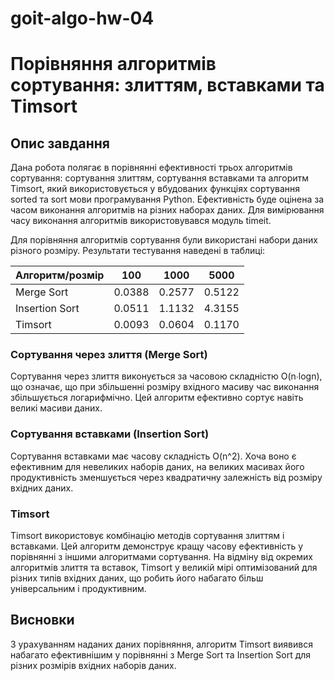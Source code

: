 # goit-algo-hw-04
# Порівняння алгоритмів сортування: злиттям, вставками та Timsort

## Опис завдання
Дана робота полягає в порівнянні ефективності трьох алгоритмів сортування: сортування злиттям, сортування вставками та алгоритм Timsort, який використовується у вбудованих функціях сортування sorted та sort мови програмування Python. Ефективність буде оцінена за часом виконання алгоритмів на різних наборах даних. Для вимірювання часу виконання алгоритмів використовувався модуль timeit.


Для порівняння алгоритмів сортування були використані набори даних різного розміру. Результати тестування наведені в таблиці:

| Алгоритм/розмір | 100 | 1000 | 5000 |
| --- | --- | --- | --- |
| Merge Sort | 0.0388 | 0.2577 | 0.5122 |
| Insertion Sort | 0.0511 | 1.1132 | 4.3155 |
| Timsort | 0.0093 | 0.0604 | 0.1170 |


### Сортування через злиття (Merge Sort)
Сортування через злиття виконується за часовою складністю O(n∙logn), що означає, що при збільшенні розміру вхідного масиву час виконання збільшується логарифмічно. Цей алгоритм ефективно сортує навіть великі масиви даних.

### Сортування вставками (Insertion Sort)
Сортування вставками має часову складність O(n^2). Хоча воно є ефективним для невеликих наборів даних, на великих масивах його продуктивність зменшується через квадратичну залежність від розміру вхідних даних.

### Timsort
Timsort використовує комбінацію методів сортування злиттям і вставками. Цей алгоритм демонструє кращу часову ефективність у порівнянні з іншими алгоритмами сортування. На відміну від окремих алгоритмів злиття та вставок, Timsort у великій мірі оптимізований для різних типів вхідних даних, що робить його набагато більш універсальним і продуктивним.

## Висновки
З урахуванням наданих даних порівняння, алгоритм Timsort виявився набагато ефективнішим у порівнянні з Merge Sort та Insertion Sort для різних розмірів вхідних наборів даних.
